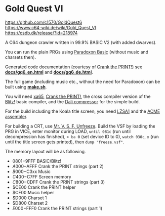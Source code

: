 # Gold Quest VI
https://github.com/c1570/GoldQuest6  
https://www.c64-wiki.de/wiki/Gold_Quest_VI  
https://csdb.dk/release/?id=218974

A C64 dungeon crawler written in 99.9% BASIC V2 (with added dwarves).

You can run the plain PRGs using [Paradoxon Basic](https://github.com/c1570/ParadoxonBasicCRT) (without music and charsets then).

Generated code documentation (courtesy of [Crank the PRINT!](https://github.com/c1570/CrankThePRINT)) see **[docs/gq6_en.html](https://c1570.github.io/GoldQuest6/gq6_en.html)** and **[docs/gq6_de.html](https://c1570.github.io/GoldQuest6/gq6_de.html)**.

The full game (including music etc., without the need for Paradoxon) can be built using **[make.sh](make.sh)**.

You will need [xa65](https://www.floodgap.com/retrotech/xa/), [Crank the PRINT!](https://github.com/c1570/CrankThePRINT), the cross compiler version of the [Blitz!](https://csdb.dk/release/?id=173267) basic compiler, and the [Dali compressor](https://github.com/bboxy/bitfire/tree/master/packer/dali) for the simple build.

For the build including the Koala title screen, you need [LZSA1](https://github.com/emmanuel-marty/lzsa) and the [ACME assembler](http://sourceforge.net/projects/acme-crossass/).

For building a CRT, use [Mr. V. S. F. Unfreeze](https://github.com/c1570/MrVSFUnfreeze).
Build the VSF by loading the PRG in VICE, enter monitor during LOAD, `until 081c` (run until decompression has finished), `> ba 0` (set device ID to 0), `watch 030c`, `x` (run until the title screen gets printed), then `dump "freeze.vsf"`.

The memory layout will be as following.

* $0801-$9FFF BASIC/Blitz!
* $A000-$AFFF Crank the PRINT strings (part 2)
* $B000-$C3xx Music
* $C400-$C7FF Screen memory
* $C800-$CDFF Crank the PRINT strings (part 3)
* $CE00 Crank the PRINT helper
* $CF00 Music helper
* $D000 Charset 1
* $D800 Charset 2
* $E000-$FFF0 Crank the PRINT strings (part 1)
